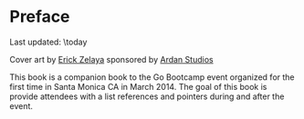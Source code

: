 # Preface

Last updated:
\today

Cover art by [Erick Zelaya](http://erickzelaya.me/) sponsored by 
[Ardan Studios](http://www.ardanstudios.com/)


This book is a companion book to the Go Bootcamp event organized for the
first time in Santa Monica CA in March 2014.
The goal of this book is provide attendees with a list references and
pointers during and after the event.

